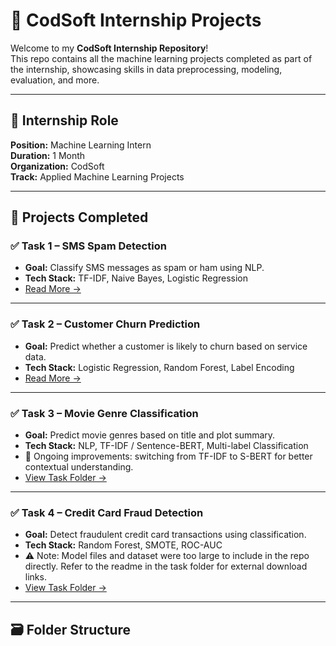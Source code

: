# 🚀 CodSoft Internship Projects

Welcome to my **CodSoft Internship Repository**!  
This repo contains all the machine learning projects completed as part of the internship, showcasing skills in data preprocessing, modeling, evaluation, and more.

---

## 📌 Internship Role

**Position:** Machine Learning Intern  
**Duration:** 1 Month  
**Organization:** CodSoft  
**Track:** Applied Machine Learning Projects

---

## 🧠 Projects Completed

### ✅ Task 1 – SMS Spam Detection
- **Goal:** Classify SMS messages as spam or ham using NLP.
- **Tech Stack:** TF-IDF, Naive Bayes, Logistic Regression
- [Read More →](./Task%20-%201%20SMS%20Spam%20Detection/README.md)

---

### ✅ Task 2 – Customer Churn Prediction
- **Goal:** Predict whether a customer is likely to churn based on service data.
- **Tech Stack:** Logistic Regression, Random Forest, Label Encoding
- [Read More →](./Task%20-%202%20Customer%20Churn%20Prediction/README.md)

---

### ✅ Task 3 – Movie Genre Classification
- **Goal:** Predict movie genres based on title and plot summary.
- **Tech Stack:** NLP, TF-IDF / Sentence-BERT, Multi-label Classification
- 🔁 Ongoing improvements: switching from TF-IDF to S-BERT for better contextual understanding.
- [View Task Folder →](./Task%20-%203%20Movie%20Genre%20Classification)

---

### ✅ Task 4 – Credit Card Fraud Detection
- **Goal:** Detect fraudulent credit card transactions using classification.
- **Tech Stack:** Random Forest, SMOTE, ROC-AUC
- ⚠️ Note: Model files and dataset were too large to include in the repo directly. Refer to the readme in the task folder for external download links.
- [View Task Folder →](./Task%20-%204%20Credit%20card%20Fraud)

---

## 🗃️ Folder Structure

